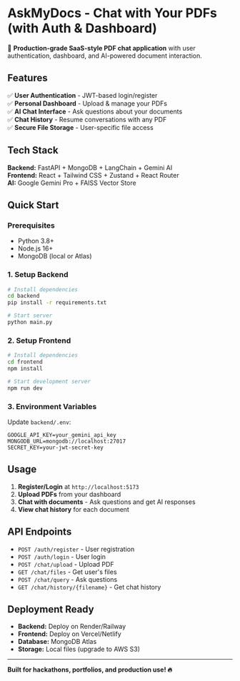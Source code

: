 # AskMyDocs - Chat with Your PDFs (with Auth & Dashboard)

🚀 **Production-grade SaaS-style PDF chat application** with user authentication, dashboard, and AI-powered document interaction.

## Features

✅ **User Authentication** - JWT-based login/register  
✅ **Personal Dashboard** - Upload & manage your PDFs  
✅ **AI Chat Interface** - Ask questions about your documents  
✅ **Chat History** - Resume conversations with any PDF  
✅ **Secure File Storage** - User-specific file access  

## Tech Stack

**Backend:** FastAPI + MongoDB + LangChain + Gemini AI  
**Frontend:** React + Tailwind CSS + Zustand + React Router  
**AI:** Google Gemini Pro + FAISS Vector Store  

## Quick Start

### Prerequisites
- Python 3.8+
- Node.js 16+
- MongoDB (local or Atlas)

### 1. Setup Backend
```bash
# Install dependencies
cd backend
pip install -r requirements.txt

# Start server
python main.py
```

### 2. Setup Frontend
```bash
# Install dependencies
cd frontend
npm install

# Start development server
npm run dev
```

### 3. Environment Variables
Update `backend/.env`:
```
GOOGLE_API_KEY=your_gemini_api_key
MONGODB_URL=mongodb://localhost:27017
SECRET_KEY=your-jwt-secret-key
```

## Usage

1. **Register/Login** at `http://localhost:5173`
2. **Upload PDFs** from your dashboard
3. **Chat with documents** - Ask questions and get AI responses
4. **View chat history** for each document

## API Endpoints

- `POST /auth/register` - User registration
- `POST /auth/login` - User login
- `POST /chat/upload` - Upload PDF
- `GET /chat/files` - Get user's files
- `POST /chat/query` - Ask questions
- `GET /chat/history/{filename}` - Get chat history

## Deployment Ready

- **Backend:** Deploy on Render/Railway
- **Frontend:** Deploy on Vercel/Netlify
- **Database:** MongoDB Atlas
- **Storage:** Local files (upgrade to AWS S3)

---

**Built for hackathons, portfolios, and production use! 🔥**